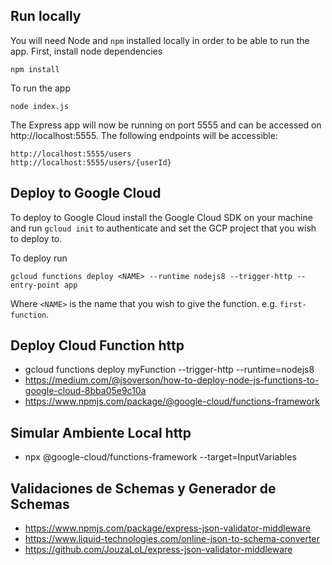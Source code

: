 ## Run locally

You will need Node and `npm` installed locally in order to be able to run the app. First, install node dependencies

    npm install

To run the app

    node index.js

The Express app will now be running on port 5555 and can be accessed on http://localhost:5555. The following endpoints will be accessible:

    http://localhost:5555/users
    http://localhost:5555/users/{userId}

## Deploy to Google Cloud

To deploy to Google Cloud install the Google Cloud SDK on your machine and run `gcloud init` to authenticate and set the GCP project that you wish to deploy to.

To deploy run

    gcloud functions deploy <NAME> --runtime nodejs8 --trigger-http --entry-point app

Where `<NAME>` is the name that you wish to give the function. e.g. `first-function`.

## Deploy Cloud Function http
+ gcloud functions deploy myFunction --trigger-http --runtime=nodejs8
+ https://medium.com/@jsoverson/how-to-deploy-node-js-functions-to-google-cloud-8bba05e9c10a
+ https://www.npmjs.com/package/@google-cloud/functions-framework

## Simular Ambiente Local http
+ npx @google-cloud/functions-framework --target=InputVariables

## Validaciones de Schemas y Generador de Schemas
+ https://www.npmjs.com/package/express-json-validator-middleware
+ https://www.liquid-technologies.com/online-json-to-schema-converter
+ https://github.com/JouzaLoL/express-json-validator-middleware